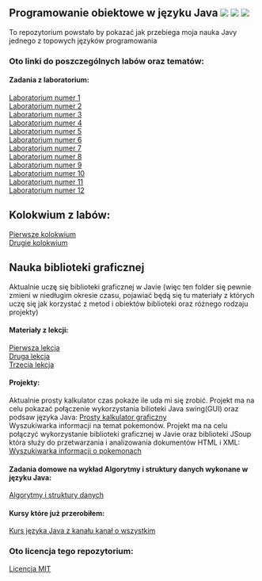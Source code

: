 ## Programowanie obiektowe w języku Java <img src="https://img.shields.io/github/license/Prawy126/Java"> <img src="https://img.shields.io/github/languages/code-size/Prawy126/Java"> <img src="https://img.shields.io/github/repo-size/Prawy126/Java">
To repozytorium powstało by pokazać jak przebiega moja nauka Javy jednego z topowych języków programowania
### Oto linki do poszczególnych labów oraz tematów:
#### Zadania z laboratorium:
<a href="https://github.com/Prawy126/Java/tree/main/Laby/lab1">Laboratorium numer 1</a><br>
<a href="https://github.com/Prawy126/Java/tree/main/Laby/lab2">Laboratorium numer 2</a><br>
<a href="https://github.com/Prawy126/Java/tree/main/Laby/Lab3">Laboratorium numer 3</a><br>
<a href="https://github.com/Prawy126/Java/tree/main/Laby/lab%204">Laboratorium numer 4</a><br>
<a href="https://github.com/Prawy126/Java/tree/main/Laby/lab%205">Laboratorium numer 5</a><br>
<a href="https://github.com/Prawy126/Java/tree/main/Laby/lab%206">Laboratorium numer 6</a><br>
<a href="https://github.com/Prawy126/Java/tree/main/Laby/lab7">Laboratorium numer 7</a><br>
<a href="https://github.com/Prawy126/Java/tree/main/Laby/lab%208">Laboratorium numer 8</a><br>
<a href="https://github.com/Prawy126/Java/tree/main/Laby/lab%209">Laboratorium numer 9</a><br>
<a href="https://github.com/Prawy126/Java/tree/main/Laby/lab%2010">Laboratorium numer 10</a><br>
<a href="https://github.com/Prawy126/Java/tree/main/Laby/lab%2011">Laboratorium numer 11</a><br>
<a href="https://github.com/Prawy126/Java/tree/main/Laby/lab%2012">Laboratorium numer 12</a><br>

## Kolokwium z labów:
<a href="https://github.com/Prawy126/Java/tree/main/Kolokwium/Kolokwium">Pierwsze kolokwium</a><br>
<a href="https://github.com/Prawy126/Java/tree/main/Kolokiwum/Kolokwium%202">Drugie kolokwium</a><br>

## Nauka biblioteki graficznej
Aktualnie uczę się biblioteki graficznej w Javie (więc ten folder się pewnie zmieni w niedługim okresie czasu, pojawiać będą się tu materiały z których uczę się jak korzystać z metod i obiektów biblioteki oraz różnego rodzaju projekty)<br>
#### Materiały z lekcji:
<a href="https://github.com/Prawy126/Java/tree/main/Biblioteka_graficzna/MojeOkienko">Pierwsza lekcja</a><br>
<a href="https://github.com/Prawy126/Java/tree/main/Biblioteka_graficzna/Lekcja2">Druga lekcja</a><br>
<a href="https://github.com/Prawy126/Java/tree/main/Biblioteka_graficzna/lekcja3">Trzecia lekcja</a><br>
#### Projekty:
Aktualnie prosty kalkulator czas pokaże ile uda mi się zrobić. Projekt ma na celu pokazać połączenie wykorzystania 
bilioteki Java swing(GUI) oraz podsaw języka Java:
<a href="https://github.com/Prawy126/Java/tree/main/Biblioteka_graficzna/kalkulator">Prosty kalkulator graficzny</a><br>
Wyszukiwarka informacji na temat pokemonów. Projekt ma na celu połączyć wykorzystanie biblioteki graficznej w Javie oraz biblioteki JSoup która służy
do przetwarzania i analizowania dokumentów HTML i XML:
<a href="https://github.com/Prawy126/Java/tree/main/Biblioteka_graficzna/Pokemon">Wyszukiwarka informacji o pokemonach</a><br>

#### Zadania domowe na wykład Algorytmy i struktury danych wykonane w języku Java:
<a href="https://github.com/Prawy126/Java/tree/main/Algorytmy">Algorytmy i struktury danych</a><br>

#### Kursy które już przerobiłem:
<a href="https://github.com/Prawy126/Java/tree/main/Kurs_Kanal_O_Wszystkim">Kurs języka Java z kanału kanał o wszystkim</a><br>

### Oto licencja tego repozytorium:
<a href="https://github.com/Prawy126/Java/tree/main/LICENSE">Licencja MIT</a><br>
